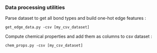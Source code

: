 ### Data processing utilities 

Parse dataset to get all bond types and build one-hot edge features : 

```
get_edge_data.py -csv [my_csv_dataset]
```

Compute chemical properties and add them as columns to csv dataset : 
```
chem_props.py -csv [my_csv_dataset]
```